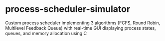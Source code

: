# process-scheduler-simulator
Custom process scheduler implementing 3 algorithms (FCFS, Round Robin, Multilevel Feedback Queue) with  real-time GUI displaying process states, queues, and memory allocation using C
